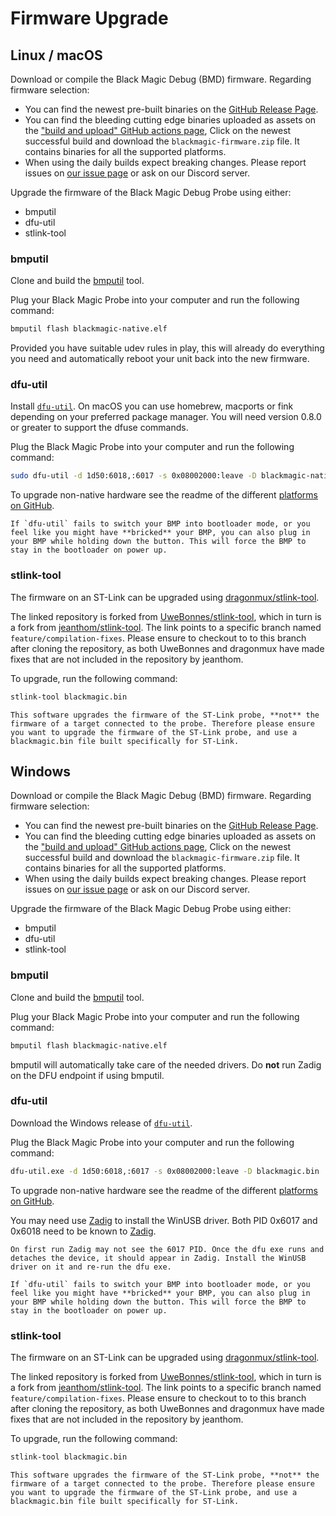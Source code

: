 # Firmware Upgrade

## Linux / macOS

Download or compile the Black Magic Debug (BMD) firmware. Regarding firmware selection:

* You can find the newest pre-built binaries on the [GitHub Release Page](https://github.com/blackmagic-debug/blackmagic/releases).
* You can find the bleeding cutting edge binaries uploaded as assets on the ["build and upload" GitHub actions page](https://github.com/blackmagic-debug/blackmagic/actions/workflows/build-and-upload.yml), Click on the newest successful build and download the `blackmagic-firmware.zip` file. It contains binaries for all the supported platforms.
* When using the daily builds expect breaking changes. Please report issues on [our issue page](https://github.com/blackmagic-debug/blackmagic/issues) or ask on our Discord server.

Upgrade the firmware of the Black Magic Debug Probe using either:
- bmputil
- dfu-util
- stlink-tool

### bmputil

Clone and build the [bmputil](https://github.com/blackmagic-debug/bmputil) tool.

Plug your Black Magic Probe into your computer and run the following command:

```bash
bmputil flash blackmagic-native.elf
```

Provided you have suitable udev rules in play, this will already do everything you need and automatically reboot your unit back into the new firmware.

### dfu-util

Install [`dfu-util`](http://dfu-util.sourceforge.net/). On macOS you can use homebrew, macports or fink depending on your preferred package manager. You will need version 0.8.0 or greater to support the dfuse commands.

Plug the Black Magic Probe into your computer and run the following command:

```bash
sudo dfu-util -d 1d50:6018,:6017 -s 0x08002000:leave -D blackmagic-native.bin
```

To upgrade non-native hardware see the readme of the different [platforms on GitHub](https://github.com/blackmagic-debug/blackmagic/tree/main/src/platforms).

```{note}
If `dfu-util` fails to switch your BMP into bootloader mode, or you feel like you might have **bricked** your BMP, you can also plug in your BMP while holding down the button. This will force the BMP to stay in the bootloader on power up.
```

### stlink-tool

The firmware on an ST-Link can be upgraded using [dragonmux/stlink-tool](https://github.com/dragonmux/stlink-tool/tree/feature/compilation-fixes).

The linked repository is forked from [UweBonnes/stlink-tool](https://github.com/UweBonnes/stlink-tool), which in turn is a fork from [jeanthom/stlink-tool](https://github.com/jeanthom/stlink-tool). The link points to a specific branch named `feature/compilation-fixes`. Please ensure to checkout to to this branch after cloning the repository, as both UweBonnes and dragonmux have made fixes that are not included in the repository by jeanthom.


To upgrade, run the following command:

```bash
stlink-tool blackmagic.bin
```

```{note}
This software upgrades the firmware of the ST-Link probe, **not** the firmware of a target connected to the probe. Therefore please ensure you want to upgrade the firmware of the ST-Link probe, and use a blackmagic.bin file built specifically for ST-Link.
```

## Windows

Download or compile the Black Magic Debug (BMD) firmware. Regarding firmware selection:

* You can find the newest pre-built binaries on the [GitHub Release Page](https://github.com/blackmagic-debug/blackmagic/releases).
* You can find the bleeding cutting edge binaries uploaded as assets on the ["build and upload" GitHub actions page](https://github.com/blackmagic-debug/blackmagic/actions/workflows/build-and-upload.yml), Click on the newest successful build and download the `blackmagic-firmware.zip` file. It contains binaries for all the supported platforms.
* When using the daily builds expect breaking changes. Please report issues on [our issue page](https://github.com/blackmagic-debug/blackmagic/issues) or ask on our Discord server.

Upgrade the firmware of the Black Magic Debug Probe using either:
- bmputil
- dfu-util
- stlink-tool

### bmputil

Clone and build the [bmputil](https://github.com/blackmagic-debug/bmputil) tool.

Plug your Black Magic Probe into your computer and run the following command:

```bash
bmputil flash blackmagic-native.elf
```

bmputil will automatically take care of the needed drivers.
Do **not** run Zadig on the DFU endpoint if using bmputil.

### dfu-util

Download the Windows release of [`dfu-util`](http://dfu-util.sourceforge.net/).

Plug the Black Magic Probe into your computer and run the following command:

```bash
dfu-util.exe -d 1d50:6018,:6017 -s 0x08002000:leave -D blackmagic.bin
```

To upgrade non-native hardware see the readme of the different [platforms on GitHub](https://github.com/blackmagic-debug/blackmagic/tree/main/src/platforms).

You may need use [Zadig](https://tracker.iplocation.net/icsj/) to install the WinUSB driver. Both PID 0x6017 and 0x6018 need to be known to [Zadig](https://tracker.iplocation.net/icsj/).

```{note}
On first run Zadig may not see the 6017 PID. Once the dfu exe runs and detaches the device, it should appear in Zadig. Install the WinUSB driver on it and re-run the dfu exe.
```

```{note}
If `dfu-util` fails to switch your BMP into bootloader mode, or you feel like you might have **bricked** your BMP, you can also plug in your BMP while holding down the button. This will force the BMP to stay in the bootloader on power up.
```

### stlink-tool

The firmware on an ST-Link can be upgraded using [dragonmux/stlink-tool](https://github.com/dragonmux/stlink-tool/tree/feature/compilation-fixes).

The linked repository is forked from [UweBonnes/stlink-tool](https://github.com/UweBonnes/stlink-tool), which in turn is a fork from [jeanthom/stlink-tool](https://github.com/jeanthom/stlink-tool). The link points to a specific branch named `feature/compilation-fixes`. Please ensure to checkout to to this branch after cloning the repository, as both UweBonnes and dragonmux have made fixes that are not included in the repository by jeanthom.


To upgrade, run the following command:

```bash
stlink-tool blackmagic.bin
```

```{note}
This software upgrades the firmware of the ST-Link probe, **not** the firmware of a target connected to the probe. Therefore please ensure you want to upgrade the firmware of the ST-Link probe, and use a blackmagic.bin file built specifically for ST-Link.
```
